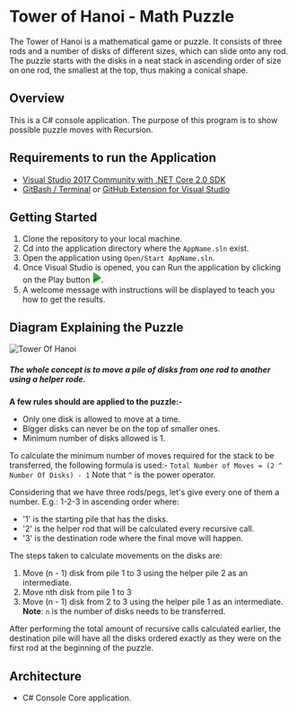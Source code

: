 # Tower of Hanoi - Math Puzzle
The Tower of Hanoi is a mathematical game or puzzle. It consists of three rods and a number of disks of different sizes, which can slide onto any rod. The puzzle starts with the disks in a neat stack in ascending order of size on one rod, the smallest at the top, thus making a conical shape.

## Overview
This is a C# console application. The purpose of this program is to show possible puzzle moves with Recursion.

## Requirements to run the Application
- [Visual Studio 2017 Community with .NET Core 2.0 SDK](https://www.microsoft.com/net/core#windowscmd)
- [GitBash / Terminal](https://git-scm.com/downloads) or [GitHub Extension for Visual Studio](https://visualstudio.github.com)

## Getting Started
1. Clone the repository to your local machine.
2. Cd into the application directory where the `AppName.sln` exist.
3. Open the application using `Open/Start AppName.sln`.
4. Once Visual Studio is opened, you can Run the application by clicking on the Play button <img src="https://github.com/luayyounus/Lab02-Unit-Testing/blob/Lab02-Luay/WarCardGame/play-button.jpg" width="16">.
5. A welcome message with instructions will be displayed to teach you how to get the results.

## Diagram Explaining the Puzzle
![Tower Of Hanoi](TowerOfHanoi.png?raw=true "Inheritance")

##### The whole concept is to move a pile of disks from one rod to another using a helper rode.
**A few rules should are applied to the puzzle:-**
- Only one disk is allowed to move at a time.
- Bigger disks can never be on the top of smaller ones.
- Minimum number of disks allowed is 1.

To calculate the minimum number of moves required for the stack to be transferred, the following formula is used:-
`Total Number of Moves = (2 ^ Number Of Disks) - 1` Note that `^` is the power operator.

Considering that we have three rods/pegs, let's give every one of them a number.
E.g.: 1-2-3 in ascending order where:
- '1' is the starting pile that has the disks.
- '2' is the helper rod that will be calculated every recursive call.
- '3' is the destination rode where the final move will happen.

The steps taken to calculate movements on the disks are:
1. Move (n - 1) disk from pile 1 to 3 using the helper pile 2 as an intermediate.
2. Move nth disk from pile 1 to 3
3. Move (n - 1) disk from 2 to 3 using the helper pile 1 as an intermediate.
**Note**: `n` is the number of disks needs to be transferred.

After performing the total amount of recursive calls calculated earlier, the destination pile will have all the disks ordered exactly as they were on the first rod at the beginning of the puzzle.

## Architecture
 - C# Console Core application.
